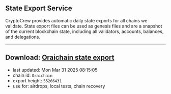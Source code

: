 ## State Export Service
CryptoCrew provides automatic daily state exports for all chains we validate. State export files can be used as genesis files and are a snapshot of the current blockchain state, including all validators, accounts, balances, and delegations.

---
**Download: [Oraichain state export](https://ccv-s3.nbg1.your-objectstorage.com/SERVICE/oraichain/Oraichain_export_55266431.json)**
---

- last updated: Mon Mar 31 2025 08:15:05
- chain id: `Oraichain`
- export height: `55266431`
- use for: airdrops, local tests, chain recovery
